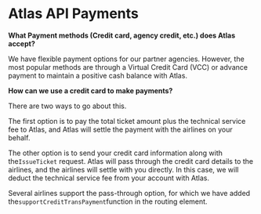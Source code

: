 # Atlas API Payments

**What Payment methods (Credit card, agency credit, etc.) does Atlas accept?**

We have flexible payment options for our partner agencies. However, the most popular methods are through a Virtual Credit Card (VCC) or advance payment to maintain a positive cash balance with Atlas.



**How can we use a credit card to make payments?**

There are two ways to go about this.

The first option is to pay the total ticket amount plus the technical service fee to Atlas, and Atlas will settle the payment with the airlines on your behalf.

The other option is to send your credit card information along with the`IssueTicket` request. Atlas will pass through the credit card details to the airlines, and the airlines will settle with you directly. In this case, we will deduct the technical service fee from your account with Atlas.

Several airlines support the pass-through option, for which we have added the`supportCreditTransPayment`function in the routing element.
